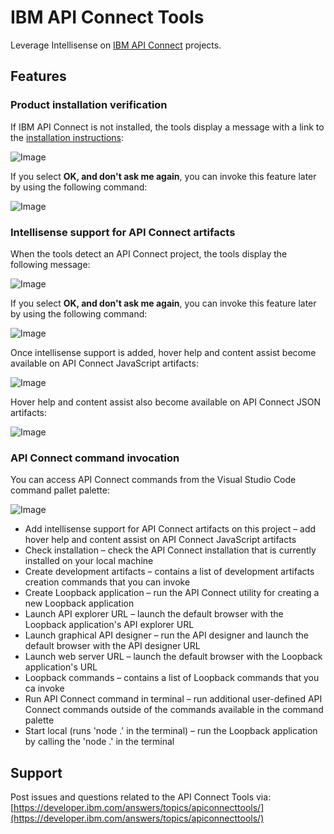 # IBM API Connect Tools
Leverage Intellisense on [IBM API Connect](https://developer.ibm.com/apiconnect/) projects.

## Features

### Product installation verification
If IBM API Connect is not installed, the tools display a message with a link to the [installation instructions](https://developer.ibm.com/apiconnect/getting-started/):

![Image](https://public.dhe.ibm.com/ibmdl/export/pub/software/websphere/wasdev/updates/apiconnecttools/img/install0.png)

If you select **OK, and don't ask me again**, you can invoke this feature later by using the following command:

![Image](https://public.dhe.ibm.com/ibmdl/export/pub/software/websphere/wasdev/updates/apiconnecttools/img/install1.png)



### Intellisense support for API Connect artifacts
When the tools detect an API Connect project, the tools display the following message:

![Image](https://public.dhe.ibm.com/ibmdl/export/pub/software/websphere/wasdev/updates/apiconnecttools/img/intellisense0.png)

If you select **OK, and don't ask me again**, you can invoke this feature later by using the following command:

![Image](https://public.dhe.ibm.com/ibmdl/export/pub/software/websphere/wasdev/updates/apiconnecttools/img/intellisense1.png)

Once intellisense support is added, hover help and content assist become available on API Connect JavaScript artifacts:

![Image](https://public.dhe.ibm.com/ibmdl/export/pub/software/websphere/wasdev/updates/apiconnecttools/img/content0.png)

Hover help and content assist also become available on API Connect JSON artifacts:

![Image](https://public.dhe.ibm.com/ibmdl/export/pub/software/websphere/wasdev/updates/apiconnecttools/img/content1.png)



### API Connect command invocation
You can access API Connect commands from the Visual Studio Code command pallet palette: 

![Image](https://public.dhe.ibm.com/ibmdl/export/pub/software/websphere/wasdev/updates/apiconnecttools/img/commands0.png)

 * Add intellisense support for API Connect artifacts on this project – add hover help and content assist on API Connect JavaScript artifacts
 * Check installation – check the API Connect installation that is currently installed on your local machine
 * Create development artifacts – contains a list of development artifacts creation commands that you can invoke
 * Create Loopback application – run the API Connect utility for creating a new Loopback application
 * Launch API explorer URL – launch the default browser with the Loopback application's API explorer URL
 * Launch graphical API designer – run the API designer and launch the default browser with the API designer URL
 * Launch web server URL – launch the default browser with the Loopback application's URL
 * Loopback commands – contains a list of Loopback commands that you ca invoke
 * Run API Connect command in terminal – run additional user-defined API Connect commands outside of the commands available in the command palette
 * Start local (runs 'node .' in the terminal) – run the Loopback application by calling the 'node .' in the terminal



## Support
Post issues and questions related to the API Connect Tools via: [https://developer.ibm.com/answers/topics/apiconnecttools/](https://developer.ibm.com/answers/topics/apiconnecttools/)
